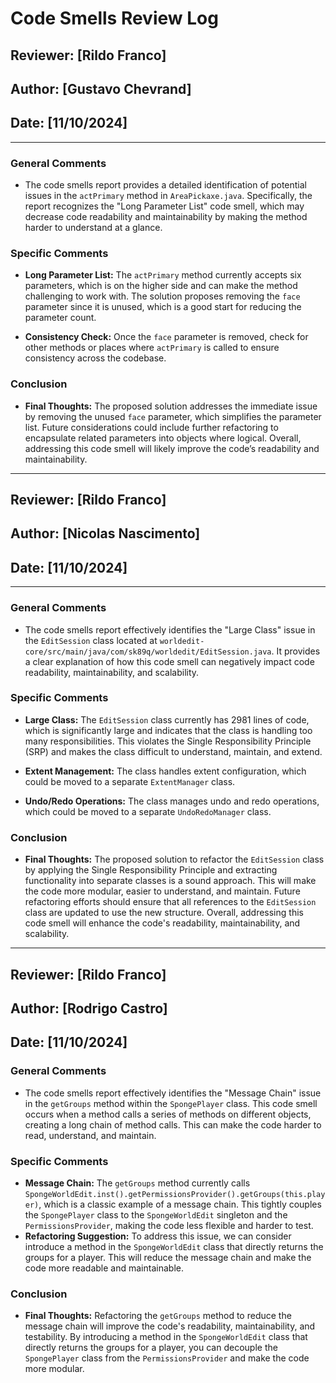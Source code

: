 
# Code Smells Review Log

## Reviewer: [Rildo Franco] 
## Author: [Gustavo Chevrand]  
## Date: [11/10/2024]

---

### General Comments
- The code smells report provides a detailed identification of potential issues in the `actPrimary` method in `AreaPickaxe.java`. Specifically, the report recognizes the "Long Parameter List" code smell, which may decrease code readability and maintainability by making the method harder to understand at a glance.

### Specific Comments
- **Long Parameter List:** The `actPrimary` method currently accepts six parameters, which is on the higher side and can make the method challenging to work with. The solution proposes removing the `face` parameter since it is unused, which is a good start for reducing the parameter count. 

- **Consistency Check:** Once the `face` parameter is removed, check for other methods or places where `actPrimary` is called to ensure consistency across the codebase.

### Conclusion
- **Final Thoughts:** The proposed solution addresses the immediate issue by removing the unused `face` parameter, which simplifies the parameter list. Future considerations could include further refactoring to encapsulate related parameters into objects where logical. Overall, addressing this code smell will likely improve the code’s readability and maintainability.

--- 

## Reviewer: [Rildo Franco] 
## Author: [Nicolas Nascimento]  
## Date: [11/10/2024]

---

### General Comments
- The code smells report effectively identifies the "Large Class" issue in the `EditSession` class located at `worldedit-core/src/main/java/com/sk89q/worldedit/EditSession.java`. It provides a clear explanation of how this code smell can negatively impact code readability, maintainability, and scalability.

### Specific Comments
- **Large Class:** The `EditSession` class currently has 2981 lines of code, which is significantly large and indicates that the class is handling too many responsibilities. This violates the Single Responsibility Principle (SRP) and makes the class difficult to understand, maintain, and extend.

- **Extent Management:** The class handles extent configuration, which could be moved to a separate `ExtentManager` class.

- **Undo/Redo Operations:** The class manages undo and redo operations, which could be moved to a separate `UndoRedoManager` class.


### Conclusion
- **Final Thoughts:** The proposed solution to refactor the `EditSession` class by applying the Single Responsibility Principle and extracting functionality into separate classes is a sound approach. This will make the code more modular, easier to understand, and maintain. Future refactoring efforts should ensure that all references to the `EditSession` class are updated to use the new structure. Overall, addressing this code smell will enhance the code's readability, maintainability, and scalability.

---

## Reviewer: [Rildo Franco] 
## Author: [Rodrigo Castro]  
## Date: [11/10/2024]

### General Comments
- The code smells report effectively identifies the "Message Chain" issue in the `getGroups` method within the `SpongePlayer` class. This code smell occurs when a method calls a series of methods on different objects, creating a long chain of method calls. This can make the code harder to read, understand, and maintain.

### Specific Comments
- **Message Chain:** The `getGroups` method currently calls `SpongeWorldEdit.inst().getPermissionsProvider().getGroups(this.player)`, which is a classic example of a message chain. This tightly couples the `SpongePlayer` class to the `SpongeWorldEdit` singleton and the `PermissionsProvider`, making the code less flexible and harder to test.
- **Refactoring Suggestion:** To address this issue, we can consider introduce a method in the `SpongeWorldEdit` class that directly returns the groups for a player. This will reduce the message chain and make the code more readable and maintainable.

### Conclusion
- **Final Thoughts:** Refactoring the `getGroups` method to reduce the message chain will improve the code's readability, maintainability, and testability. By introducing a method in the `SpongeWorldEdit` class that directly returns the groups for a player, you can decouple the `SpongePlayer` class from the `PermissionsProvider` and make the code more modular.